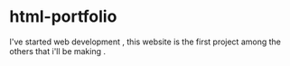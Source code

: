 # html-portfolio
I've started web development , this website is the first project among the others that i'll be making . 
